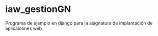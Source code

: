 # iaw_gestionGN
Programa de ejemplo en django para la asignatura de implantación de aplicaicones web
